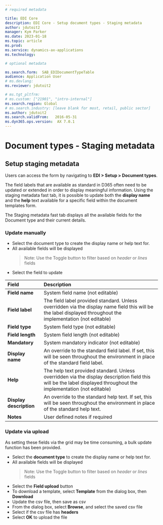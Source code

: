 ```yaml
---
# required metadata

title: EDI Core
description: EDI Core - Setup document types - Staging metadata
author: jdutoit2
manager: Kym Parker
ms.date: 2023-01-18
ms.topic: article
ms.prod: 
ms.service: dynamics-ax-applications
ms.technology: 

# optional metadata

ms.search.form:  SAB_EDIDocumentTypeTable
audience: Application User
# ms.devlang: 
ms.reviewer: jdutoit2

# ms.tgt_pltfrm: 
# ms.custom: ["21901", "intro-internal"]
ms.search.region: Global
# ms.search.industry: [leave blank for most, retail, public sector]
ms.author: jdutoit2
ms.search.validFrom:   2016-05-31
ms.dyn365.ops.version:  AX 7.0.1
---
```


# Document types - Staging metadata

## Setup staging metadata

Users can access the form by navigating to **EDI > Setup > Document types**. <br>

The field labels that are available as standard in D365 often need to be updated or extended in order to display meaningful information.  Using the staging metadata fast tab, it is possible to update both the **display name** and the **help** text available for a specific field within the document templates form.

The Staging metadata fast tab displays all the available fields for the Document type and their current details. 

### Update manually

- Select the document type to create the display name or help text for.
- All available fields will be displayed
  > Note: Use the Toggle button to filter based on _header_ or _lines_ fields
- Select the field to update

**Field** 	                      | **Description**
:-------------------------------- |:-------------------------------------
**Field name**                    |	System field name (not editable)
**Field label**                   |	The field label provided standard. Unless overridden via the display name field this will be the label displayed throughout the implementation (not editable)
**Field type**                    | System field type (not editable)
**Field length**                  | System field length (not editable)
**Mandatory**                     | System mandatory indicator (not editable)
**Display name**                  |	An override to the standard field label. If set, this will be seen throughout the environment in place of the standard field label.
**Help**                          |	The help text provided standard. Unless overridden via the display description field this will be the label displayed throughout the implementation (not editable)
**Display description**           |	An override to the standard help text. If set, this will be seen throughout the environment in place of the standard help text.
**Notes**                         |	User defined notes if required

### Update via upload

As setting these fields via the grid may be time consuming, a bulk update function has been provided.

- Select the **document type** to create the display name or help text for.
- All available fields will be displayed
  > Note: Use the Toggle button to filter based on _header_ or _lines_ fields
- Select the **Field upload** button
- To download a template, select **Template** from the dialog box, then **Download**
- Update the csv file, then save as csv
- From the dialog box, select **Browse**, and select the saved csv file
- Select if the csv file has **headers**
- Select **OK** to upload the file
